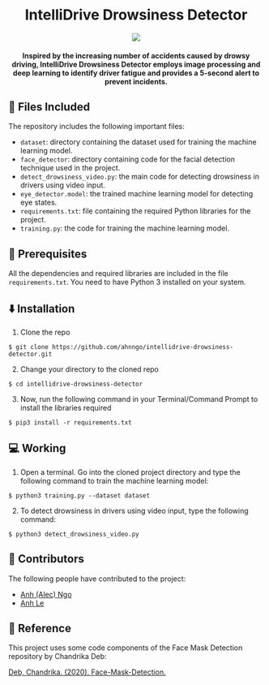 <h1 align="center">IntelliDrive Drowsiness Detector</h1>

<div align= "center"><img src="https://github.com/ahnngo/intellidrive-drowsiness-detector/blob/main/image/istockphoto-467514262-612x612.jpg"/>
  <h4>Inspired by the increasing number of accidents caused by drowsy driving, IntelliDrive Drowsiness Detector employs image processing and deep learning to identify driver fatigue and provides a 5-second alert to prevent incidents.
  </h4>
</div>


## :file_folder: Files Included

The repository includes the following important files:

- `dataset`: directory containing the dataset used for training the machine learning model.
- `face_detector`: directory containing code for the facial detection technique used in the project.
- `detect_drowsiness_video.py`: the main code for detecting drowsiness in drivers using video input.
- `eye_detector.model`: the trained machine learning model for detecting eye states.
- `requirements.txt`: file containing the required Python libraries for the project.
- `training.py`: the code for training the machine learning model.

## 🔏 Prerequisites

All the dependencies and required libraries are included in the file `requirements.txt`. You need to have Python 3 installed on your system.

## ⬇️ Installation

1. Clone the repo

```
$ git clone https://github.com/ahnngo/intellidrive-drowsiness-detector.git
```

2. Change your directory to the cloned repo 

```
$ cd intellidrive-drowsiness-detector
```

3. Now, run the following command in your Terminal/Command Prompt to install the libraries required

```
$ pip3 install -r requirements.txt
```

## 💻 Working

1. Open a terminal. Go into the cloned project directory and type the following command to train the machine learning model:

```
$ python3 training.py --dataset dataset
```

2. To detect drowsiness in drivers using video input, type the following command:

```
$ python3 detect_drowsiness_video.py
```

## 👷 Contributors

The following people have contributed to the project:

- [Anh (Alec) Ngo](https://github.com/ahnngo)
- [Anh Le](https://github.com/anhle1008)

## 💚 Reference
This project uses some code components of the Face Mask Detection repository by Chandrika Deb:

[Deb, Chandrika. (2020). Face-Mask-Detection.](https://github.com/chandrikadeb7/Face-Mask-Detection)
